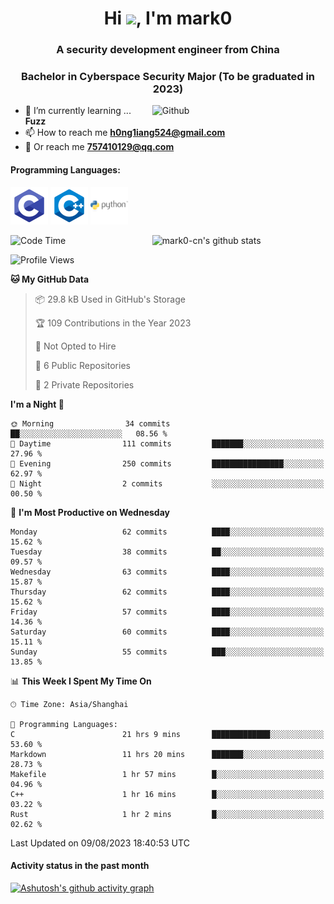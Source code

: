 <h1 align="center">Hi <img src="https://raw.githubusercontent.com/iampavangandhi/iampavangandhi/master/gifs/Hi.gif" width="30px">, I'm mark0</h1>

<h3 align="center">A security development engineer from China</h3>
<h3 align="center">Bachelor in Cyberspace Security Major (To be graduated in 2023)</h3>

<img width="55%" align="right" alt="Github" src="https://raw.githubusercontent.com/onimur/.github/master/.resources/git-header.svg" />

<!-- - 🔭 I’m currently working on **vKarma Webapp** -->
<!-- - 💬 Ask me about ... **Web Develpoment** -->
<!-- - 😄 Employement ... **Open for intern opportunities** -->
<!-- - ⚡ Fun fact ... **Anime**❤ -->
- 🌱 I’m currently learning ... **Fuzz**
- 📫 How to reach me **h0ng1iang524@gmail.com**
- 📨 Or reach me **757410129@qq.com**

<h4>Programming Languages: </h4>
<p align="left">
 <img style="margin: auto;" src="https://raw.githubusercontent.com/sachinverma53121/sachinverma53121/master/icons/c.png" alt=c width="60" height="60"/>
 <img style="margin: auto;" src="https://raw.githubusercontent.com/sachinverma53121/sachinverma53121/master/icons/cpp.png" alt=cplusplus width="60" height="60"/>
 <img style="margin: auto;" src="https://raw.githubusercontent.com/sachinverma53121/sachinverma53121/master/icons/python.png" alt=python width="60" height="60"/>
</p>


<img width="55%" align="right" alt="mark0-cn's github stats" src="https://github-readme-stats.vercel.app/api?username=mark0-cn&show_icons=true&hide_border=true" />

<!--START_SECTION:waka-->
![Code Time](http://img.shields.io/badge/Code%20Time-1%2C130%20hrs-blue)

![Profile Views](http://img.shields.io/badge/Profile%20Views-119-blue)

**🐱 My GitHub Data** 

> 📦 29.8 kB Used in GitHub's Storage 
 > 
> 🏆 109 Contributions in the Year 2023
 > 
> 🚫 Not Opted to Hire
 > 
> 📜 6 Public Repositories 
 > 
> 🔑 2 Private Repositories 
 > 
**I'm a Night 🦉** 

```text
🌞 Morning                34 commits          ██░░░░░░░░░░░░░░░░░░░░░░░   08.56 % 
🌆 Daytime                111 commits         ███████░░░░░░░░░░░░░░░░░░   27.96 % 
🌃 Evening                250 commits         ████████████████░░░░░░░░░   62.97 % 
🌙 Night                  2 commits           ░░░░░░░░░░░░░░░░░░░░░░░░░   00.50 % 
```
📅 **I'm Most Productive on Wednesday** 

```text
Monday                   62 commits          ████░░░░░░░░░░░░░░░░░░░░░   15.62 % 
Tuesday                  38 commits          ██░░░░░░░░░░░░░░░░░░░░░░░   09.57 % 
Wednesday                63 commits          ████░░░░░░░░░░░░░░░░░░░░░   15.87 % 
Thursday                 62 commits          ████░░░░░░░░░░░░░░░░░░░░░   15.62 % 
Friday                   57 commits          ████░░░░░░░░░░░░░░░░░░░░░   14.36 % 
Saturday                 60 commits          ████░░░░░░░░░░░░░░░░░░░░░   15.11 % 
Sunday                   55 commits          ███░░░░░░░░░░░░░░░░░░░░░░   13.85 % 
```


📊 **This Week I Spent My Time On** 

```text
🕑︎ Time Zone: Asia/Shanghai

💬 Programming Languages: 
C                        21 hrs 9 mins       █████████████░░░░░░░░░░░░   53.60 % 
Markdown                 11 hrs 20 mins      ███████░░░░░░░░░░░░░░░░░░   28.73 % 
Makefile                 1 hr 57 mins        █░░░░░░░░░░░░░░░░░░░░░░░░   04.96 % 
C++                      1 hr 16 mins        █░░░░░░░░░░░░░░░░░░░░░░░░   03.22 % 
Rust                     1 hr 2 mins         █░░░░░░░░░░░░░░░░░░░░░░░░   02.62 % 
```


 Last Updated on 09/08/2023 18:40:53 UTC
<!--END_SECTION:waka-->

<h4>Activity status in the past month</h4>

[![Ashutosh's github activity graph](https://github-readme-activity-graph.vercel.app/graph?username=mark0-cn&theme=dracula)](https://github.com/ashutosh00710/github-readme-activity-graph)

<!--
**mark0-cn/mark0-cn** is a ✨ _special_ ✨ repository because its `README.md` (this file) appears on your GitHub profile.

Here are some ideas to get you started:

- 🔭 I’m currently working on ...
- 🌱 I’m currently learning ...
- 👯 I’m looking to collaborate on ...
- 🤔 I’m looking for help with ...
- 💬 Ask me about ...
- 📫 How to reach me: ...
- 😄 Pronouns: ...
- ⚡ Fun fact: ...
-->
